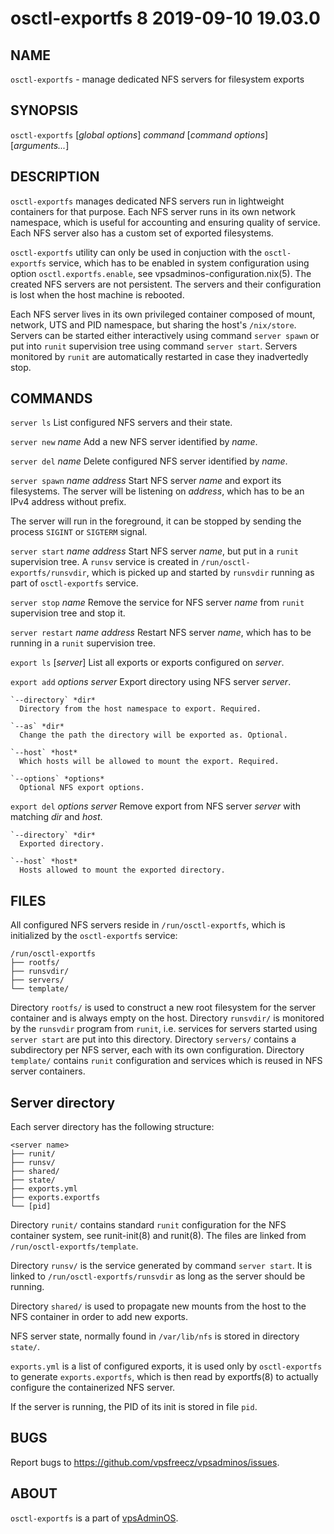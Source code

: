# osctl-exportfs 8                2019-09-10                             19.03.0

## NAME
`osctl-exportfs` - manage dedicated NFS servers for filesystem exports

## SYNOPSIS
`osctl-exportfs` [*global options*] *command* [*command options*] [*arguments...*]

## DESCRIPTION
`osctl-exportfs` manages dedicated NFS servers run in lightweight containers
for that purpose. Each NFS server runs in its own network namespace, which is
useful for accounting and ensuring quality of service. Each NFS server also has
a custom set of exported filesystems.

`osctl-exportfs` utility can only be used in conjuction with the `osctl-exportfs`
service, which has to be enabled in system configuration using option
`osctl.exportfs.enable`, see vpsadminos-configuration.nix(5). The created NFS
servers are not persistent. The servers and their configuration is lost when
the host machine is rebooted.

Each NFS server lives in its own privileged container composed of mount, network,
UTS and PID namespace, but sharing the host's `/nix/store`. Servers can be
started either interactively using command `server spawn` or put into `runit`
supervision tree using command `server start`. Servers monitored by `runit` are
automatically restarted in case they inadvertedly stop.

## COMMANDS
`server ls`
  List configured NFS servers and their state.

`server new` *name*
  Add a new NFS server identified by *name*.

`server del` *name*
  Delete configured NFS server identified by *name*.

`server spawn` *name* *address*
  Start NFS server *name* and export its filesystems. The server will be
  listening on *address*, which has to be an IPv4 address without prefix.

  The server will run in the foreground, it can be stopped by sending the
  process `SIGINT` or `SIGTERM` signal.

`server start` *name* *address*
  Start NFS server *name*, but put in a `runit` supervision tree. A `runsv`
  service is created in `/run/osctl-exportfs/runsvdir`, which is picked up
  and started by `runsvdir` running as part of `osctl-exportfs` service.

`server stop` *name*
  Remove the service for NFS server *name* from `runit` supervision tree and
  stop it.

`server restart` *name* *address*
  Restart NFS server *name*, which has to be running in a `runit` supervision
  tree.

`export ls` [*server*]
  List all exports or exports configured on *server*.

`export add` *options* *server*
  Export directory using NFS server *server*.

    `--directory` *dir*
      Directory from the host namespace to export. Required.

    `--as` *dir*
      Change the path the directory will be exported as. Optional.

    `--host` *host*
      Which hosts will be allowed to mount the export. Required.

    `--options` *options*
      Optional NFS export options.

`export del` *options* *server*
  Remove export from NFS server *server* with matching *dir* and *host*.
    
    `--directory` *dir*
      Exported directory.
    
    `--host` *host*
      Hosts allowed to mount the exported directory.

## FILES
All configured NFS servers reside in `/run/osctl-exportfs`, which is initialized
by the `osctl-exportfs` service:

```
/run/osctl-exportfs
├── rootfs/
├── runsvdir/
├── servers/
└── template/
```

Directory `rootfs/` is used to construct a new root filesystem for the server
container and is always empty on the host. Directory `runsvdir/` is monitored by
the `runsvdir` program from `runit`, i.e. services for servers started using
`server start` are put into this directory. Directory `servers/` contains
a subdirectory per NFS server, each with its own configuration. Directory
`template/` contains `runit` configuration and services which is reused in
NFS server containers.

## Server directory
Each server directory has the following structure:

```
<server name>
├── runit/
├── runsv/
├── shared/
├── state/
├── exports.yml
├── exports.exportfs
└── [pid]
```

Directory `runit/` contains standard `runit` configuration for the NFS container
system, see runit-init(8) and runit(8). The files are linked from
`/run/osctl-exportfs/template`.

Directory `runsv/` is the service generated by command `server start`. It is
linked to `/run/osctl-exportfs/runsvdir` as long as the server should be running.

Directory `shared/` is used to propagate new mounts from the host to the NFS
container in order to add new exports.

NFS server state, normally found in `/var/lib/nfs` is stored in directory
`state/`.

`exports.yml` is a list of configured exports, it is used only by
`osctl-exportfs` to generate `exports.exportfs`, which is then read by
exportfs(8) to actually configure the containerized NFS server.

If the server is running, the PID of its init is stored in file `pid`.

## BUGS
Report bugs to https://github.com/vpsfreecz/vpsadminos/issues.

## ABOUT
`osctl-exportfs` is a part of [vpsAdminOS](https://github.com/vpsfreecz/vpsadminos).

